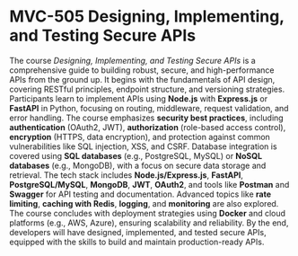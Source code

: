 # MVC-505 Designing, Implementing, and Testing Secure APIs
The course *Designing, Implementing, and Testing Secure APIs* is a comprehensive guide to building robust, secure, and high-performance APIs from the ground up. It begins with the fundamentals of API design, covering RESTful principles, endpoint structure, and versioning strategies. Participants learn to implement APIs using **Node.js** with **Express.js** or **FastAPI** in Python, focusing on routing, middleware, request validation, and error handling. The course emphasizes **security best practices**, including **authentication** (OAuth2, JWT), **authorization** (role-based access control), **encryption** (HTTPS, data encryption), and protection against common vulnerabilities like SQL injection, XSS, and CSRF. Database integration is covered using **SQL databases** (e.g., PostgreSQL, MySQL) or **NoSQL databases** (e.g., MongoDB), with a focus on secure data storage and retrieval. The tech stack includes **Node.js/Express.js**, **FastAPI**, **PostgreSQL/MySQL**, **MongoDB**, **JWT**, **OAuth2**, and tools like **Postman** and **Swagger** for API testing and documentation. Advanced topics like **rate limiting**, **caching with Redis**, **logging**, and **monitoring** are also explored. The course concludes with deployment strategies using **Docker** and cloud platforms (e.g., AWS, Azure), ensuring scalability and reliability. By the end, developers will have designed, implemented, and tested secure APIs, equipped with the skills to build and maintain production-ready APIs.
